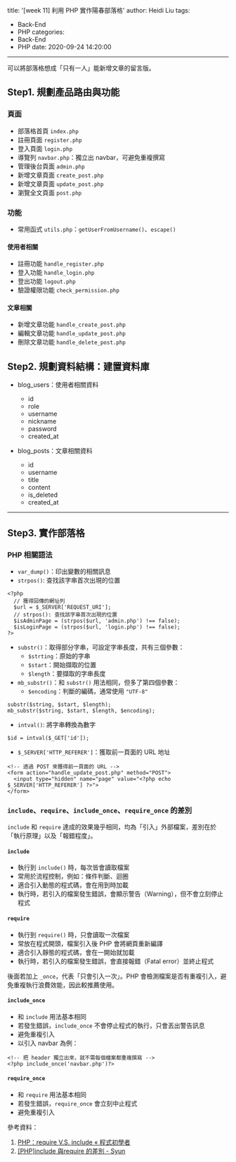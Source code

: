 title: '[week 11] 利用 PHP 實作陽春部落格'
author: Heidi Liu
tags:
  - Back-End
  - PHP
categories:
  - Back-End
  - PHP
date: 2020-09-24 14:20:00
---
可以將部落格想成「只有一人」能新增文章的留言版。

<!--more-->
## Step1. 規劃產品路由與功能

### 頁面

- 部落格首頁 `index.php`
- 註冊頁面 `register.php`
- 登入頁面 `login.php`
- 導覽列 `navbar.php`：獨立出 navbar，可避免重複撰寫
- 管理後台頁面 `admin.php`
- 新增文章頁面 `create_post.php`
- 新增文章頁面 `update_post.php`
- 瀏覽全文頁面 `post.php`

### 功能

- 常用函式 `utils.php`：`getUserFromUsername()`、`escape()`

#### 使用者相關

- 註冊功能 `handle_register.php`
- 登入功能 `handle_login.php`
- 登出功能 `logout.php`
- 驗證權限功能 `check_permission.php`

#### 文章相關

- 新增文章功能 `handle_create_post.php`
- 編輯文章功能 `handle_update_post.php`
- 刪除文章功能 `handle_delete_post.php`

## Step2. 規劃資料結構：建置資料庫

- blog_users：使用者相關資料
  - id
  - role
  - username
  - nickname
  - password
  - created_at

- blog_posts：文章相關資料
  - id
  - username
  - title
  - content
  - is_deleted
  - created_at 

---

## Step3. 實作部落格

### PHP 相關語法

- `var_dump()`：印出變數的相關訊息
- `strpos()`: 查找該字串首次出現的位置
```php=
<?php
  // 獲得回傳的網址列
  $url = $_SERVER['REQUEST_URI'];
  // strpos(): 查找該字串首次出現的位置
  $isAdminPage = (strpos($url, 'admin.php') !== false);
  $isLoginPage = (strpos($url, 'login.php') !== false);
?>
```

- `substr()`：取得部分字串，可設定字串長度，共有三個參數：
  - `$strting`：原始的字串
  - `$start`：開始擷取的位置
  - `$length`：要擷取的字串長度
- `mb_substr()`：和 `substr()` 用法相同，但多了第四個參數：
  - `$encoding`：判斷的編碼，通常使用 `"UTF-8"`
```php=
substr($string, $start, $length);
mb_substr($string, $start, $length, $encoding);
```
- `intval()`: 將字串轉換為數字
```php=
$id = intval($_GET['id']);
```
- `$_SERVER['HTTP_REFERER']`：獲取前一頁面的 URL 地址
```php=
<!-- 透過 POST 來獲得前一頁面的 URL -->
<form action="handle_update_post.php" method="POST">
  <input type="hidden" name="page" value="<?php echo $_SERVER['HTTP_REFERER'] ?>">
</form>
```

### `include`、`require`、`include_once`、`require_once` 的差別

`include` 和 `require` 達成的效果幾乎相同，均為「引入」外部檔案，差別在於「執行原理」以及「報錯程度」。

#### `include`
- 執行到 `include()` 時，每次皆會讀取檔案
- 常用於流程控制，例如：條件判斷、迴圈
- 適合引入動態的程式碼，會在用到時加載
- 執行時，若引入的檔案發生錯誤，會顯示警告（Warning），但不會立刻停止程式

#### `require`
- 執行到 `require()` 時，只會讀取一次檔案
- 常放在程式開頭，檔案引入後 PHP 會將網頁重新編譯
- 適合引入靜態的程式碼，會在一開始就加載
- 執行時，若引入的檔案發生錯誤，會直接報錯（Fatal error）並終止程式

後面若加上 `_once`，代表「只會引入一次」。PHP 會檢測檔案是否有重複引入，避免重複執行浪費效能，因此較推薦使用。

#### `include_once` 
- 和 `include` 用法基本相同
- 若發生錯誤，`include_once` 不會停止程式的執行，只會丟出警告訊息
- 避免重複引入
- 以引入 navbar 為例：

```htmlmixed=
<!-- 把 header 獨立出來，就不需每個檔案都重複撰寫 -->
<?php include_once('navbar.php')?>
```

#### `require_once`
- 和 `require` 用法基本相同
- 若發生錯誤，`require_once` 會立刻中止程式
- 避免重複引入

參考資料：
1. [PHP：require V.S. include « 程式初學者](http://code-beginner.logdown.com/posts/389687-phprequire-vs-include)
2. [[PHP]include 與require 的差別 - Syun](http://syunguo.blogspot.com/2013/04/phpinclude-require.html)
